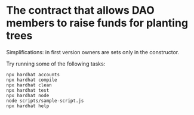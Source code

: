 # The contract that allows DAO members to raise funds for planting trees

Simplifications: in first version owners are sets only in the constructor.

Try running some of the following tasks:

```shell
npx hardhat accounts
npx hardhat compile
npx hardhat clean
npx hardhat test
npx hardhat node
node scripts/sample-script.js
npx hardhat help
```
